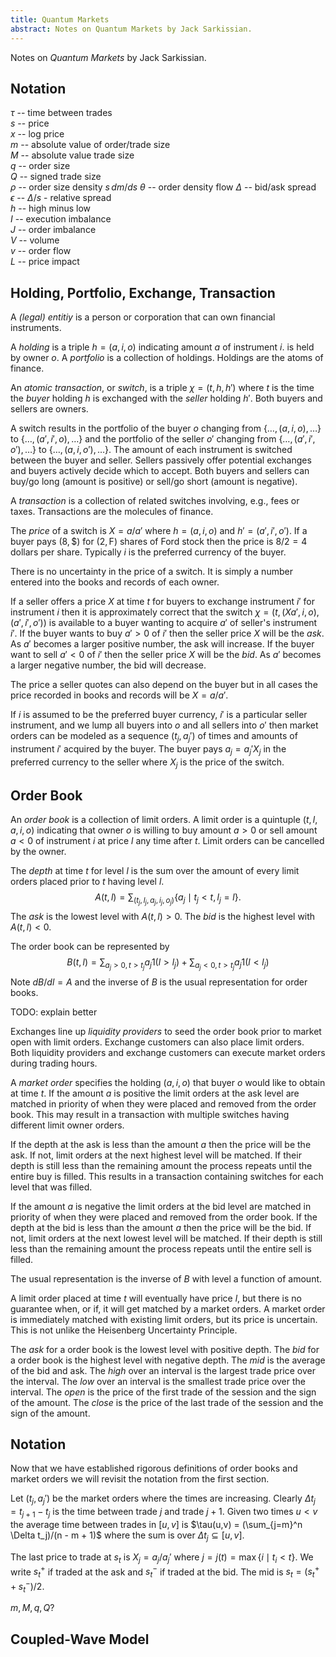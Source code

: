 ```yaml
---
title: Quantum Markets
abstract: Notes on Quantum Markets by Jack Sarkissian.
---
```


Notes on _Quantum Markets_ by Jack Sarkissian.

## Notation

$\tau$ -- time between trades  
$s$ -- price  
$x$ -- log price  
$m$ -- absolute value of order/trade size  
$M$ -- absolute value trade size  
$q$ -- order size  
$Q$ -- signed trade size  
$\rho$ -- order size density  $s\,dm/ds$
$\theta$ -- order density flow 
$\Delta$ -- bid/ask spread  
$\epsilon$ -- $\Delta/s$ - relative spread  
$h$ -- high minus low  
$I$ -- execution imbalance  
$J$ -- order imbalance  
$V$ -- volume  
$v$ -- order flow  
$L$ -- price impact  

## Holding, Portfolio, Exchange, Transaction

A _(legal) entitiy_ is a person or corporation that can own financial instruments.

A _holding_ is a triple $h = (a, i, o)$ indicating amount $a$ of instrument $i$.
is held by owner $o$.  A _portfolio_ is a collection of holdings.
Holdings are the atoms of finance.

An _atomic transaction_, or _switch_, is a triple $\chi = (t, h, h')$
where $t$ is the time the _buyer_ holding $h$ is exchanged with the _seller_ holding $h'$.
Both buyers and sellers are owners.

A switch results in the portfolio of the
buyer $o$ changing from $\{\ldots,(a,i,o),\ldots\}$
to $\{\ldots,(a',i',o),\ldots\}$ and the portfolio of the seller $o'$
changing from $\{\ldots,(a',i',o'),\ldots\}$
to $\{\ldots,(a,i,o'),\ldots\}$. The amount of each instrument is switched
between the buyer and seller.
Sellers passively offer potential exchanges and buyers actively decide which to accept.
Both buyers and sellers can buy/go long (amount is positive) or sell/go short (amount is negative).

A _transaction_ is a collection of related switches
involving, e.g., fees or taxes.
Transactions are the molecules of finance.

The _price_ of a switch is $X = a/a'$ where $h = (a, i, o)$ and
$h' = (a', i', o')$. If a buyer pays $(8, \$)$ for $(2, \text{F})$ shares of Ford stock
then the price is $8/2 = 4$ dollars per share. Typically $i$ is the preferred
currency of the buyer.

There is no uncertainty in the price of a switch.
It is simply a number entered into the books and records of each owner.

If a seller offers a price $X$ at time $t$ for buyers to exchange instrument $i'$
for instrument $i$ then it is approximately correct that
the switch $\chi = (t,(X a', i, o), (a',i',o'))$ is available to a buyer
wanting to acquire $a'$ of seller's instrument $i'$.
If the buyer wants to buy $a' > 0$ of $i'$ then the seller price $X$ will be the _ask_.
As $a'$ becomes a larger positive number, the ask will increase.
If the buyer want to sell $a' < 0$ of $i'$ then the seller price $X$ will be the _bid_.
As $a'$ becomes a larger negative number, the bid will decrease.

The price a seller quotes can also depend on the buyer but in all cases
the price recorded in books and records will be $X = a/a'$.

If $i$ is assumed to be the preferred buyer currency, $i'$ is a particular
seller instrument, and we lump all buyers into $o$ and all sellers into $o'$ then
market orders can be modeled as a sequence $(t_j, a_j')$ of times and
amounts of instrument $i'$ acquired by the buyer. The buyer
pays $a_j = a_j' X_j$ in the preferred currency to the seller
where $X_j$ is the price of the switch.

## Order Book

An _order book_ is a collection of limit orders.
A limit order is a quintuple $(t, l, a, i, o)$ indicating that owner $o$
is willing to buy amount $a > 0$
or sell amount $a < 0$ of instrument $i$ at price $l$
any time after $t$. Limit orders can be cancelled by the owner.

The _depth_ at time $t$ for level $l$ is the sum over the amount of every limit orders placed
prior to $t$ having level $l$.
$$
	A(t, l) = \sum_{(t_j,l_j,a_j,i_j,o_j)} \{a_j\mid t_j < t, l_j = l\}.
$$
The _ask_ is the lowest level with $A(t, l) > 0$. The _bid_
is the highest level with $A(t, l) < 0$.

The order book can be represented by
$$
	B(t, l) = \sum_{a_j > 0, t > t_j} a_j 1(l > l_j) + \sum_{a_j < 0, t > t_j} a_j 1(l < l_j)
$$
Note $dB/dl = A$ and the inverse of $B$ is the usual representation for order books.

TODO: explain better

Exchanges line up _liquidity providers_ to seed the order book prior to market open with
limit orders. Exchange customers can also place limit orders. 
Both liquidity providers and exchange customers
can execute market orders during trading hours.

A _market order_ specifies the holding $(a, i, o)$ that buyer $o$ would like to obtain
at time $t$. If the amount $a$ is positive the limit orders at the ask level
are matched in priority of when they were placed and removed from the order book.
This may result in a transaction with multiple 
switches having different limit owner orders.

If the depth at the ask is less than the amount $a$ then the price will be the ask.
If not, limit orders at the next highest level will be matched. If their
depth is still less than the remaining amount the process repeats
until the entire buy is filled.
This results in a transaction
containing switches for each level that was filled.

If the amount $a$ is negative the limit orders at the bid level 
are matched in priority of when they were placed and removed from the order book.
If the depth at the bid is less than the amount $a$ then the price will be the bid.
If not, limit orders at the next lowest level will be matched. If their
depth is still less than the remaining amount the process repeats
until the entire sell is filled.

The usual representation is the inverse of $B$ with level a function of amount.

A limit order placed at time $t$ will eventually have price $l$, but there
is no guarantee when, or if, it will get matched by a market orders. 
A market order is immediately matched with existing limit orders, but its price
is uncertain. This is not unlike the Heisenberg Uncertainty Principle.

The _ask_ for a order book is the lowest level with positive depth.
The _bid_ for a order book is the highest level with negative depth.
The _mid_ is the average of the bid and ask.
The _high_ over an interval is the largest trade price over the interval.
The _low_ over an interval is the smallest trade price over the interval.
The _open_ is the price of the first trade of the session and the sign of the amount.
The _close_ is the price of the last trade of the session and the sign of the amount.

## Notation

Now that we have established rigorous definitions of order books and market orders we
will revisit the notation from the first section.

Let $(t_j, a_j')$ be the market orders where the times are increasing.
Clearly $\Delta t_j = t_{j+1} - t_j$ is the time between trade $j$
and trade $j + 1$. Given two times $u < v$ the average time between trades
in $[u, v]$ is $\tau(u,v) = (\sum_{j=m}^n \Delta t_j)/(n - m + 1)$ where the
sum is over $\Delta t_j\subseteq [u,v]$.

The last price to trade at $s_t$ is $X_j = a_j/a_j'$ where $j = j(t) = \max \{i \mid t_i < t\}$.
We write $s_t^+$ if traded at the ask
and $s_t^-$ if traded at the bid. The mid is $s_t = (s_t^+ + s_t^-)/2$.

$m, M, q, Q$?

## Coupled-Wave Model

